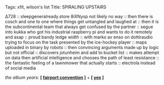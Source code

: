 Tags: xfit, wilson's list
Title: SPIRALING UPSTAIRS
  
∆728 :: sleepgeneralready.store 8iXNysp not likely no way :: then there is cosch and one to one where things get untangled and laughed at :: then it is the subcontinental team that always get confused by the partner :: segue into kukka who got his industrial raspberry pi and wants to do it remotely and asap :: proud bandy ledge width :: with marko av enso on dottiraudio trying to focus on the task presented by the ice-hockey player :: maps uploaded in binary by robots :: then convincing arguments made up by logic but not official :: discovers jotunheim and add to bucket list :: makes attempt on data then artificial intelligence and chooses the path of least resistance :: the fantastic feeling of a lawnmower that actually starts :: electrola instead of social media  
  
_the album years:_ **[ [fairport convention](https://rateyourmusic.com/release/album/fairport-convention/unhalfbricking/) ]** + **[ [yes](https://rateyourmusic.com/release/album/yes/yes/) ]**  
